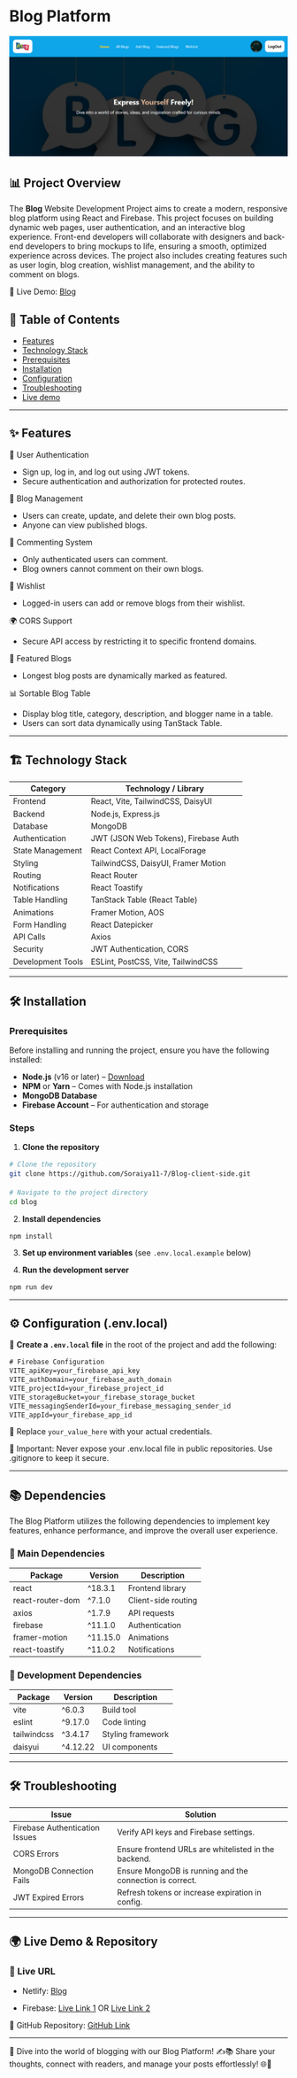 # Blog Platform 
![Banner Image](./public/Blogg.PNG)

## 📊  Project Overview
The **Blog** Website Development Project aims to create a modern, responsive blog platform using React and Firebase. This project focuses on building dynamic web pages, user authentication, and an interactive blog experience. Front-end developers will collaborate with designers and back-end developers to bring mockups to life, ensuring a smooth, optimized experience across devices. The project also includes creating features such as user login, blog creation, wishlist management, and the ability to comment on blogs.

🚀 Live Demo: [Blog](https://classy-crostata-0cf8d9.netlify.app/)



## 📖 Table of Contents
- [Features](#features)
- [Technology Stack](#technology-stack)
- [Prerequisites](#prerequisites)
- [Installation](#installation)
- [Configuration](#configuration)
- [Troubleshooting](#troubleshooting)
- [Live demo](#live-demo)
---

## ✨ Features
🔐 User Authentication  
- Sign up, log in, and log out using JWT tokens.  
- Secure authentication and authorization for protected routes.  

📝 Blog Management  
- Users can create, update, and delete their own blog posts.  
- Anyone can view published blogs.  

💬 Commenting System  
- Only authenticated users can comment.  
- Blog owners cannot comment on their own blogs.  

💖 Wishlist  
- Logged-in users can add or remove blogs from their wishlist.   

🌍 CORS Support  
- Secure API access by restricting it to specific frontend domains.  

🌟 Featured Blogs  
- Longest blog posts are dynamically marked as featured.  

📊 Sortable Blog Table  
- Display blog title, category, description, and blogger name in a table.  
- Users can sort data dynamically using TanStack Table.  
---


## 🏗️ Technology Stack


|  Category            | Technology / Library |
|---------------------|---------------------|
| Frontend         | React, Vite, TailwindCSS, DaisyUI             |
| Backend          | Node.js, Express.js                           |
| Database         | MongoDB                                       |
| Authentication   | JWT (JSON Web Tokens), Firebase Auth         |
| State Management | React Context API, LocalForage              |
| Styling         | TailwindCSS, DaisyUI, Framer Motion          |
| Routing         | React Router                                  |
| Notifications   | React Toastify                               |
| Table Handling  | TanStack Table (React Table)                 |
| Animations      | Framer Motion, AOS                           |
| Form Handling   | React Datepicker                             |
| API Calls       | Axios                                        |
| Security       | JWT Authentication, CORS                     |
| Development Tools | ESLint, PostCSS, Vite, TailwindCSS         |


---

## 🛠 Installation

### Prerequisites
Before installing and running the project, ensure you have the following installed:
- **Node.js** (v16 or later) – [Download](https://nodejs.org/)
- **NPM** or **Yarn** – Comes with Node.js installation
- **MongoDB Database** 
- **Firebase Account** – For authentication and storage

### Steps
1. **Clone the repository**

```sh
# Clone the repository
git clone https://github.com/Soraiya11-7/Blog-client-side.git

# Navigate to the project directory
cd blog
```
2. **Install dependencies**

```sh
npm install
```
3. **Set up environment variables** (see `.env.local.example` below)

4. **Run the development server**

```sh
npm run dev
```


---

## ⚙️ Configuration (.env.local)

📌 **Create a `.env.local` file** in the root of the project and add the following:

```env
# Firebase Configuration
VITE_apiKey=your_firebase_api_key
VITE_authDomain=your_firebase_auth_domain
VITE_projectId=your_firebase_project_id
VITE_storageBucket=your_firebase_storage_bucket
VITE_messagingSenderId=your_firebase_messaging_sender_id
VITE_appId=your_firebase_app_id

```
🔹 Replace `your_value_here` with your actual credentials.

🚨 Important: Never expose your .env.local file in public repositories. Use .gitignore to keep it secure.

---

## 📚 Dependencies

The Blog Platform utilizes the following dependencies to implement key features, enhance performance, and improve the overall user experience.

### 📌 Main Dependencies  

| Package            | Version   | Description                |
|---------------------- | ---------- | ---------------------------|
| react             | ^18.3.1   | Frontend library           |
| react-router-dom  | ^7.1.0    | Client-side routing        |
| axios             | ^1.7.9    | API requests               |
| firebase          | ^11.1.0   | Authentication             |
| framer-motion     | ^11.15.0  | Animations                 |
| react-toastify    | ^11.0.2   | Notifications              |


### 📌 Development Dependencies  

| Package             | Version  | Description               |
|---------------------- | ---------- | ---------------------------|
| vite               | ^6.0.3   | Build tool                |
| eslint             | ^9.17.0  | Code linting              |
| tailwindcss        | ^3.4.17  | Styling framework         |
| daisyui            | ^4.12.22 | UI components             |

---

## 🛠 Troubleshooting

| Issue                         | Solution                                             |
|---------------------|---------------------|
| Firebase Authentication Issues | Verify API keys and Firebase settings.             |
| CORS Errors                    | Ensure frontend URLs are whitelisted in the backend. |
| MongoDB Connection Fails       | Ensure MongoDB is running and the connection is correct. |
| JWT Expired Errors             | Refresh tokens or increase expiration in config.   |
--- 

## 🌍 Live Demo & Repository

### 🚀 Live URL

   - Netlify: [Blog](https://classy-crostata-0cf8d9.netlify.app/)

   - Firebase: [Live Link 1](https://simple-firebase-6b2b7.firebaseapp.com/) OR [Live Link 2](https://simple-firebase-6b2b7.web.app/)

🔗 GitHub Repository: [GitHub Link](https://github.com/Soraiya11-7/Blog-client-side)

---
 
🚀 Dive into the world of blogging with our Blog Platform! ✍️📚 Share your thoughts, connect with readers, and manage your posts effortlessly! 🌐💬















